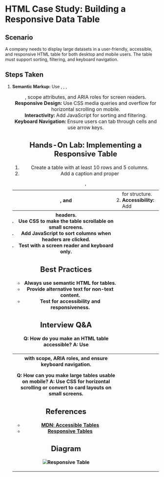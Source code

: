 # HTML Case Study: Building a Responsive Data Table

## Scenario
A company needs to display large datasets in a user-friendly, accessible, and responsive HTML table for both desktop and mobile users. The table must support sorting, filtering, and keyboard navigation.

## Steps Taken
1. **Semantic Markup:** Use <table>, <thead>, <tbody>, <th>, and <td> for structure.
2. **Accessibility:** Add <caption>, scope attributes, and ARIA roles for screen readers.
3. **Responsive Design:** Use CSS media queries and overflow for horizontal scrolling on mobile.
4. **Interactivity:** Add JavaScript for sorting and filtering.
5. **Keyboard Navigation:** Ensure users can tab through cells and use arrow keys.

## Hands-On Lab: Implementing a Responsive Table
1. Create a table with at least 10 rows and 5 columns.
2. Add a caption and proper <th> headers.
3. Use CSS to make the table scrollable on small screens.
4. Add JavaScript to sort columns when headers are clicked.
5. Test with a screen reader and keyboard only.

## Best Practices
- Always use semantic HTML for tables.
- Provide alternative text for non-text content.
- Test for accessibility and responsiveness.

## Interview Q&A
**Q: How do you make an HTML table accessible?**
A: Use <caption>, <th> with scope, ARIA roles, and ensure keyboard navigation.

**Q: How can you make large tables usable on mobile?**
A: Use CSS for horizontal scrolling or convert to card layouts on small screens.

## References
- [MDN: Accessible Tables](https://developer.mozilla.org/en-US/docs/Web/HTML/Element/table#accessibility_concerns)
- [Responsive Tables](https://css-tricks.com/responsive-data-tables/)

## Diagram
![Responsive Table](https://css-tricks.com/wp-content/uploads/2020/09/responsive-table.png)
